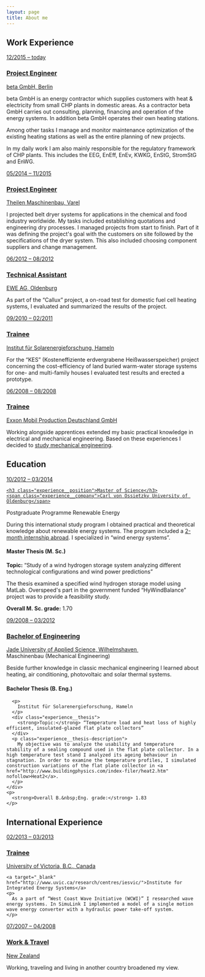 ```yaml
---
layout: page
title: About me
---
```

<h2 class="experience__headline">Work Experience</h2>

<article class="experience">
  <a class="experience__teaser" href="#">
    <span class="experience__timerange">
      12/2015
      &ndash;
      today
    </span>
    <h3 class="experience__position">Project Engineer</h3>
    <span class="experience__company">beta GmbH, Berlin</span>
  </a>

  <div class="experience__description">
    <p>
      beta GmbH is an energy contractor which supplies customers with heat &amp; electricity from small CHP plants in domestic areas. As a contractor beta GmbH carries out consulting, planning, financing and operation of the energy systems. In addition beta GmbH operates their own heating stations.
    </p>
    <p>
      Among other tasks I manage and monitor maintenance optimization of the existing heating stations as well as the entire planning of new projects.
    </p>
    <p>
      In my daily work I am also mainly responsible for the regulatory framework of CHP plants. This includes the EEG, EnEff, EnEv, KWKG, EnStG, StromStG and EnWG.
    </p>
  </div>
</article>

<article class="experience">
  <a class="experience__teaser" href="#">
    <span class="experience__timerange">
      05/2014
      &ndash;
      11/2015
    </span>
    <h3 class="experience__position">Project Engineer</h3>
    <span class="experience__company">Theilen Maschinenbau, Varel</span>
  </a>

  <div class="experience__description">
    <p>
      I projected belt dryer systems for applications in the chemical and food industry worldwide. My tasks included establishing quotations and engineering dry processes. I managed projects from start to finish. Part of it was defining the project's goal with the customers on site followed by the specifications of the dryer system. This also included choosing component suppliers and change management.
    </p>
  </div>
</article>

<article class="experience">
  <a class="experience__teaser" href="#">
    <span class="experience__timerange">
      06/2012
      &ndash;
      08/2012
    </span>
    <h3 class="experience__position">Technical Assistant</h3>
    <div class="experience__company">EWE AG, Oldenburg</div>
  </a>
  <div class="experience__description">
    <p>
      As part of the “Callux” project, a on-road test for domestic fuel cell heating systems, I evaluated and summarized the results of the project.
    </p>
  </div>
</article>

<article class=" experience">
  <a class="experience__teaser" href="#">
    <span class="experience__timerange">
      09/2010
      &ndash;
      02/2011
    </span>
    <h3 class="experience__position">Trainee</h3>
    <span class="experience__company">Institut für Solarenergieforschung, Hameln</span>
  </a>

  <div class="experience__description">
    <p>
      For the “KES” (Kosteneffiziente erdvergrabene Heißwasserspeicher) project concerning the cost-efficiency of land buried warm-water storage systems for one- and multi-family houses I evaluated test results and erected a prototype.
    </p>
  </div>
</article>

<article class="experience">
  <a class="experience__teaser" href="#">
    <span class="experience__timerange">
      06/2008
      &ndash;
      08/2008
    </span>
    <h3 class="experience__position">Trainee</h3>
    <span class="experience__company">Exxon Mobil Production Deutschland GmbH</span>
  </a>

  <div class="experience__description">
    <p>
      Working alongside apprentices extended my basic practical knowledge in electrical and mechanical engineering. Based on these experiences I decided to <a href="#mechanical-engineering">study mechanical engineering</a>.
    </p>
  </div>
</article>

<h2 class="experience__headline">Education</h2>
<article class="experience">
  <a class="experience__teaser" href="#">
    <span class="experience__timerange">
      10/2012
      &ndash;
      03/2014
    </span>

    <h3 class="experience__position">Master of Science</h3>
    <span class="experience__company">Carl von Ossietzky University of Oldenburg</span>
  </a>

  <div class="experience__description">
    <div class="experience__type">Postgraduate Programme Renewable Energy</div>
    <p>
      During this international study program I obtained practical and theoretical knowledge about renewable energy systems. The program included a <a href="#internship-abroad">2-month internship abroad</a>. I specialized in “wind energy systems”.
    </p>
    <div id="masterthesis" class="experience__highlight">
      <h4 class="experience__thesis-header">Master Thesis (M.&nbsp;Sc.)</h4>
      <div class="experience__thesis">
        <strong>Topic:</strong> “Study of a wind hydrogen storage system analyzing different technological configurations and wind power predictions”
      </div>
      <p class="experience__thesis-description">
        The thesis examined a specified wind hydrogen storage model using MatLab. Overspeed's part in the government funded “HyWindBalance” project was to provide a feasibility study.
      </p>
    </div>
    <p>
      <strong>Overall M.&nbsp;Sc. grade:</strong> 1.70
    </p>
  </div>
</article>

<article class="experience" id="mechanical-engineering">
  <a class="experience__teaser" href="#">
    <span class="experience__timerange">
      09/2008
      &ndash;
      03/2012
    </span>
    <h3 class="experience__position">Bachelor of Engineering</h3>
    <span class="experience__company">Jade University of Applied Science, Wilhelmshaven </span>
  </a>

  <div class="experience__description">
    <div class="experience__type">Maschinenbau (Mechanical Engineering)</div>
    <p>
      Beside further knowledge in classic mechanical engineering I learned about heating, air conditioning, photovoltaic and solar thermal systems.
    </p>
    <div id="bachelorthesis" class="experience__highlight">
      <h4 class="experience__thesis-header">Bachelor Thesis (B.&nbsp;Eng.)</h4>

      <p>
        Institut für Solarenergieforschung, Hameln
      </p>
      <div class="experience__thesis">
        <strong>Topic:</strong> “Temperature load and heat loss of highly efficient, insulated-glazed flat plate collectors”
      </div>
      <p class="experience__thesis-description">
        My objective was to analyze the usability and temperature stability of a sealing compound used in the flat plate collector. In a high temperature test stand I analyzed its ageing behaviour in stagnation. In order to examine the temperature profiles, I simulated construction variations of the flat plate collector in <a href="http://www.buildingphysics.com/index-filer/heat2.htm" nofollow>Heat2</a>.
      </p>
    </div>
    <p>
      <strong>Overall B.&nbsp;Eng. grade:</strong> 1.83
    </p>
  </div>
</article>

<h2 class="experience__headline">International Experience</h2>

<article class=" experience" id="internship-abroad">
  <a class="experience__teaser" href="#">
    <span class="experience__timerange">
      02/2013
      &ndash;
      03/2013
    </span>
    <h3 class="experience__position">Trainee</h3>
    <span class="experience__company"> University of Victoria, B.C., Canada</span>
  </a>

  <div class="experience__description">
    
    <a target="_blank" href="http://www.uvic.ca/research/centres/iesvic/">Institute for Integrated Energy Systems</a>
    <p>
      As a part of “West Coast Wave Initiative (WCWI)” I researched wave energy systems. In SimuLink I implemented a model of a single motion wave energy converter with a hydraulic power take-off system.
    </p>
  </div>
</article>

<article class=" experience">
  <a class="experience__teaser" href="#">
    <span class="experience__timerange">
      07/2007
      &ndash;
      04/2008
    </span>
    <h3 class="experience__position">Work &amp; Travel</h3>
    <span class="experience__company">New Zealand</span>
  </a>

  <div class="experience__description">
    <p>
      Working, traveling and living in another country broadened my view.
    </p>
  </div>
</article>
